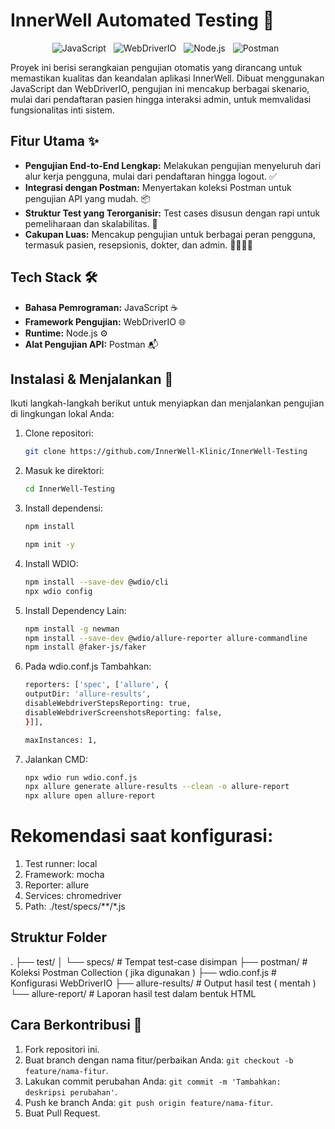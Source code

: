 # InnerWell Automated Testing 🧪

<p align="center">
  <img style="margin-right: 8px;" src="https://img.shields.io/badge/JavaScript-F7DF1E?style=for-the-badge&logo=javascript&logoColor=black" alt="JavaScript">
  <img style="margin-right: 8px;" src="https://img.shields.io/badge/WebDriverIO-45A753?style=for-the-badge&logo=webdriverio&logoColor=white" alt="WebDriverIO">
  <img style="margin-right: 8px;" src="https://img.shields.io/badge/Node.js-339933?style=for-the-badge&logo=node.js&logoColor=white" alt="Node.js">
  <img style="margin-right: 8px;" src="https://img.shields.io/badge/Postman-FF6C37?style=for-the-badge&logo=postman&logoColor=white" alt="Postman">
</p>

Proyek ini berisi serangkaian pengujian otomatis yang dirancang untuk memastikan kualitas dan keandalan aplikasi InnerWell. Dibuat menggunakan JavaScript dan WebDriverIO, pengujian ini mencakup berbagai skenario, mulai dari pendaftaran pasien hingga interaksi admin, untuk memvalidasi fungsionalitas inti sistem.

## Fitur Utama ✨

*   **Pengujian End-to-End Lengkap:** Melakukan pengujian menyeluruh dari alur kerja pengguna, mulai dari pendaftaran hingga logout. ✅
*   **Integrasi dengan Postman:** Menyertakan koleksi Postman untuk pengujian API yang mudah. 📦
*   **Struktur Test yang Terorganisir:** Test cases disusun dengan rapi untuk pemeliharaan dan skalabilitas. 📂
*   **Cakupan Luas:** Mencakup pengujian untuk berbagai peran pengguna, termasuk pasien, resepsionis, dokter, dan admin. 👨‍⚕️👩‍⚕️

## Tech Stack 🛠️

*   **Bahasa Pemrograman:** JavaScript ☕
*   **Framework Pengujian:** WebDriverIO 🌐
*   **Runtime:** Node.js ⚙️
*   **Alat Pengujian API:** Postman 📬

## Instalasi & Menjalankan 🚀

Ikuti langkah-langkah berikut untuk menyiapkan dan menjalankan pengujian di lingkungan lokal Anda:

1.  Clone repositori:
    ```bash
    git clone https://github.com/InnerWell-Klinic/InnerWell-Testing
    ```
2.  Masuk ke direktori:
    ```bash
    cd InnerWell-Testing
    ```
3.  Install dependensi:
    ```bash
    npm install
    ```
    ```bash
    npm init -y
    ```
4.  Install WDIO:
    ```bash
    npm install --save-dev @wdio/cli
    npx wdio config
    ```
5.  Install Dependency Lain:
    ```bash
    npm install -g newman
    npm install --save-dev @wdio/allure-reporter allure-commandline
    npm install @faker-js/faker
    ```
6.  Pada wdio.conf.js Tambahkan:
    ```bash
    reporters: ['spec', ['allure', {
    outputDir: 'allure-results',
    disableWebdriverStepsReporting: true,
    disableWebdriverScreenshotsReporting: false,
    }]],
    ```
    ```bash
    maxInstances: 1,
    ```
7.  Jalankan CMD:
    ```bash
    npx wdio run wdio.conf.js
    npx allure generate allure-results --clean -o allure-report
    npx allure open allure-report
    ```

# Rekomendasi saat konfigurasi:

1.  Test runner: local
2.  Framework: mocha
3.  Reporter: allure
4.  Services: chromedriver
5.  Path: ./test/specs/**/*.js

## Struktur Folder
.
├── test/
│   └── specs/                  # Tempat test-case disimpan
├── postman/                    # Koleksi Postman Collection ( jika digunakan )
├── wdio.conf.js                # Konfigurasi WebDriverIO
├── allure-results/             # Output hasil test ( mentah )
└── allure-report/              # Laporan hasil test dalam bentuk HTML


## Cara Berkontribusi 🤝

1.  Fork repositori ini.
2.  Buat branch dengan nama fitur/perbaikan Anda: `git checkout -b feature/nama-fitur`.
3.  Lakukan commit perubahan Anda: `git commit -m 'Tambahkan: deskripsi perubahan'`.
4.  Push ke branch Anda: `git push origin feature/nama-fitur`.
5.  Buat Pull Request.
